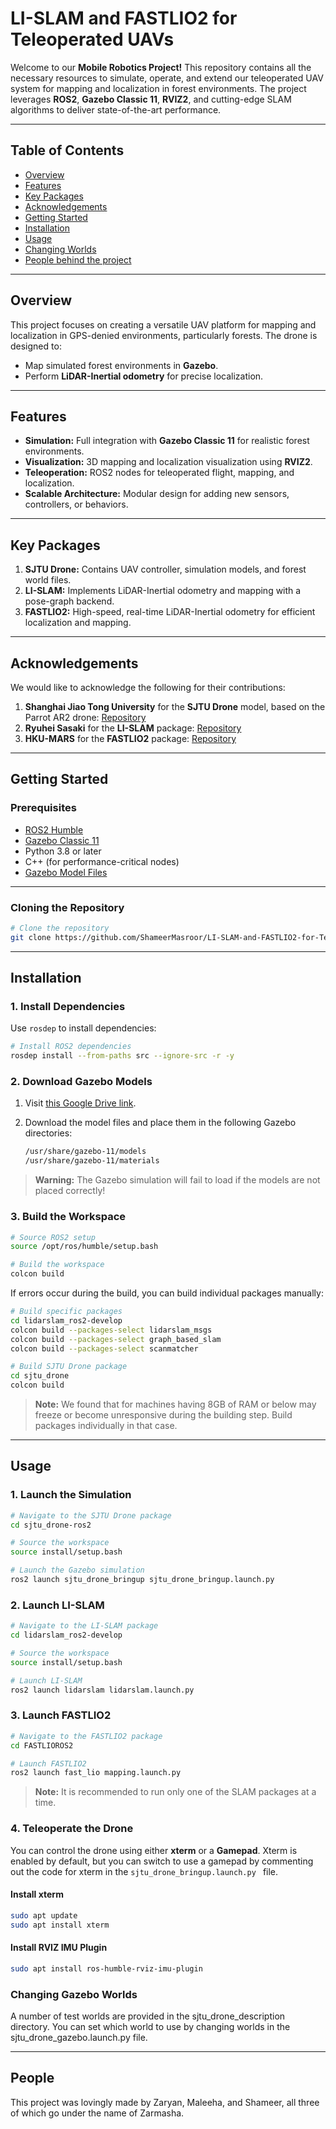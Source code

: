 # **LI-SLAM and FASTLIO2 for Teleoperated UAVs**  

Welcome to our **Mobile Robotics Project!** This repository contains all the necessary resources to simulate, operate, and extend our teleoperated UAV system for mapping and localization in forest environments. The project leverages **ROS2**, **Gazebo Classic 11**, **RVIZ2**, and cutting-edge SLAM algorithms to deliver state-of-the-art performance.

---

## **Table of Contents**  
- [Overview](#overview)  
- [Features](#features)  
- [Key Packages](#key-packages)  
- [Acknowledgements](#acknowledgements)  
- [Getting Started](#getting-started)  
- [Installation](#installation)  
- [Usage](#usage)
- [Changing Worlds](#changing-gazebo-worlds)
- [People behind the project](#people)


---

## **Overview**  

This project focuses on creating a versatile UAV platform for mapping and localization in GPS-denied environments, particularly forests. The drone is designed to:  

- Map simulated forest environments in **Gazebo**.  
- Perform **LiDAR-Inertial odometry** for precise localization.  

---

## **Features**  

- **Simulation:** Full integration with **Gazebo Classic 11** for realistic forest environments.  
- **Visualization:** 3D mapping and localization visualization using **RVIZ2**.  
- **Teleoperation:** ROS2 nodes for teleoperated flight, mapping, and localization.  
- **Scalable Architecture:** Modular design for adding new sensors, controllers, or behaviors.  

---

## **Key Packages**  

1. **SJTU Drone:** Contains UAV controller, simulation models, and forest world files.  
2. **LI-SLAM:** Implements LiDAR-Inertial odometry and mapping with a pose-graph backend.  
3. **FASTLIO2:** High-speed, real-time LiDAR-Inertial odometry for efficient localization and mapping.  

---

## **Acknowledgements**  

We would like to acknowledge the following for their contributions:  

1. **Shanghai Jiao Tong University** for the **SJTU Drone** model, based on the Parrot AR2 drone: [Repository](https://github.com/NovoG93/sjtu_drone)  
2. **Ryuhei Sasaki** for the **LI-SLAM** package: [Repository](https://github.com/rsasaki0109/li_slam_ros2)  
3. **HKU-MARS** for the **FASTLIO2** package: [Repository](https://github.com/hku-mars/FAST_LIO/tree/ROS2)  

---

## **Getting Started**  

### **Prerequisites**  

- [ROS2 Humble](https://docs.ros.org/en/humble/index.html)  
- [Gazebo Classic 11](http://gazebosim.org/)  
- Python 3.8 or later  
- C++ (for performance-critical nodes)  
- [Gazebo Model Files](https://drive.google.com/drive/folders/1m94-q4EyJTxHPq3p_1vGZ0i0HHRN0Vhf?usp=sharing)  

---

### **Cloning the Repository**  

```bash  
# Clone the repository  
git clone https://github.com/ShameerMasroor/LI-SLAM-and-FASTLIO2-for-Teleoperated-UAVs.git  
```  

---

## **Installation**  

### **1. Install Dependencies**  

Use `rosdep` to install dependencies:  

```bash  
# Install ROS2 dependencies  
rosdep install --from-paths src --ignore-src -r -y  
```  

### **2. Download Gazebo Models**  

1. Visit [this Google Drive link](https://drive.google.com/drive/folders/1m94-q4EyJTxHPq3p_1vGZ0i0HHRN0Vhf?usp=sharing).  
2. Download the model files and place them in the following Gazebo directories:  

   ```bash  
   /usr/share/gazebo-11/models  
   /usr/share/gazebo-11/materials  
   ```  

> **Warning:** The Gazebo simulation will fail to load if the models are not placed correctly!  

### **3. Build the Workspace**  

```bash  
# Source ROS2 setup  
source /opt/ros/humble/setup.bash  

# Build the workspace  
colcon build  
```  

If errors occur during the build, you can build individual packages manually:  

```bash  
# Build specific packages
cd lidarslam_ros2-develop
colcon build --packages-select lidarslam_msgs  
colcon build --packages-select graph_based_slam  
colcon build --packages-select scanmatcher  

# Build SJTU Drone package  
cd sjtu_drone  
colcon build  
```  
> **Note:** We found that for machines having 8GB of RAM or below may freeze or become unresponsive during the building step. Build packages individually in that case. 
---

## **Usage**  

### **1. Launch the Simulation**  

```bash  
# Navigate to the SJTU Drone package  
cd sjtu_drone-ros2  

# Source the workspace  
source install/setup.bash  

# Launch the Gazebo simulation  
ros2 launch sjtu_drone_bringup sjtu_drone_bringup.launch.py  
```  

### **2. Launch LI-SLAM**  

```bash  
# Navigate to the LI-SLAM package  
cd lidarslam_ros2-develop  

# Source the workspace  
source install/setup.bash  

# Launch LI-SLAM  
ros2 launch lidarslam lidarslam.launch.py  
```  

### **3. Launch FASTLIO2**  

```bash  
# Navigate to the FASTLIO2 package  
cd FASTLIOROS2  

# Launch FASTLIO2  
ros2 launch fast_lio mapping.launch.py  
```
> **Note:** It is recommended to run only one of the SLAM packages at a time.
### **4. Teleoperate the Drone**  

You can control the drone using either **xterm** or a **Gamepad**. Xterm is enabled by default, but you can switch to use a gamepad by commenting out the code for xterm in the ```sjtu_drone_bringup.launch.py ``` file.  

#### Install xterm  

```bash  
sudo apt update  
sudo apt install xterm  
```  

#### Install RVIZ IMU Plugin  

```bash  
sudo apt install ros-humble-rviz-imu-plugin  
```  

### Changing Gazebo Worlds

A number of test worlds are provided in the sjtu_drone_description directory. You can set which world to use by changing worlds in the sjtu_drone_gazebo.launch.py file.

---
## **People**
This project was lovingly made by Zaryan, Maleeha, and Shameer, all three of which go under the name of Zarmasha.

